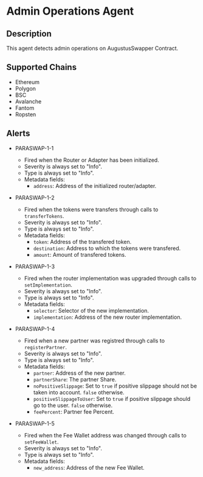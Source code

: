 # Admin Operations Agent

## Description

This agent detects admin operations on AugustusSwapper Contract.

## Supported Chains

- Ethereum
- Polygon
- BSC
- Avalanche
- Fantom
- Ropsten

## Alerts

- PARASWAP-1-1

  - Fired when the Router or Adapter has been initialized.
  - Severity is always set to "Info".
  - Type is always set to "Info".
  - Metadata fields:
    - `address`: Address of the initialized router/adapter.

- PARASWAP-1-2

  - Fired when the tokens were transfers through calls to `transferTokens`.
  - Severity is always set to "Info".
  - Type is always set to "Info".
  - Metadata fields:
    - `token`: Address of the transfered token.
    - `destination`: Address to which the tokens were transfered.
    - `amount`: Amount of transfered tokens.

- PARASWAP-1-3

  - Fired when the router implementation was upgraded through calls to `setImplementation`.
  - Severity is always set to "Info".
  - Type is always set to "Info".
  - Metadata fields:
    - `selector`: Selector of the new implementation.
    - `implementation`: Address of the new router implementation.

- PARASWAP-1-4

  - Fired when a new partner was registred through calls to `registerPartner`.
  - Severity is always set to "Info".
  - Type is always set to "Info".
  - Metadata fields:
    - `partner`: Address of the new partner.
    - `partnerShare`: The partner Share.
    - `noPositiveSlippage`: Set to `true` if positive slippage should not be taken into account. `false` otherwise.
    - `positiveSlippageToUser`: Set to `true` if positive slippage should go to the user. `false` otherwise.
    - `feePercent`: Partner fee Percent.

- PARASWAP-1-5

  - Fired when the Fee Wallet address was changed through calls to `setFeeWallet`.
  - Severity is always set to "Info".
  - Type is always set to "Info".
  - Metadata fields:
    - `new_address`: Address of the new Fee Wallet.
